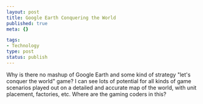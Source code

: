 ```yaml
--- 
layout: post
title: Google Earth Conquering the World
published: true
meta: {}

tags: 
- Technology
type: post
status: publish
---
```

Why is there no mashup of Google Earth and some kind of strategy "let's conquer the world" game? I can see lots of potential for all kinds of game scenarios played out on a detailed and accurate map of the world, with unit placement, factories, etc. Where are the gaming coders in this?
